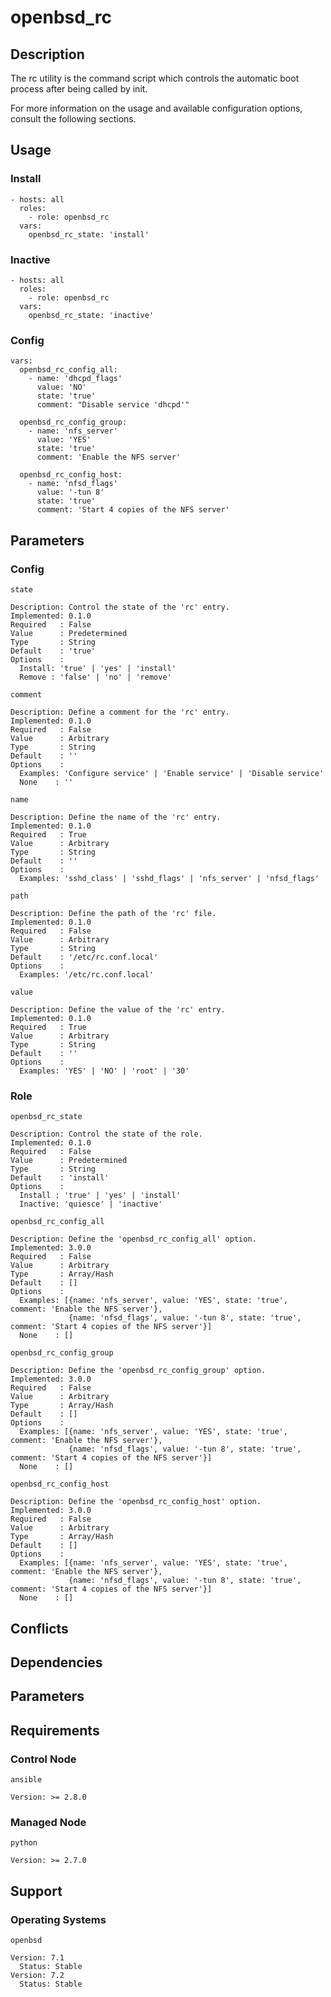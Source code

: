 # openbsd_rc

## Description

The rc utility is the command script which controls the automatic boot process
after being called by init.

For more information on the usage and available configuration options,
consult the following sections.

## Usage

### Install

```
- hosts: all
  roles:
    - role: openbsd_rc
  vars:
    openbsd_rc_state: 'install'
```

### Inactive

```
- hosts: all
  roles:
    - role: openbsd_rc
  vars:
    openbsd_rc_state: 'inactive'
```

### Config

```
vars:
  openbsd_rc_config_all:
    - name: 'dhcpd_flags'
      value: 'NO'
      state: 'true'
      comment: "Disable service 'dhcpd'"

  openbsd_rc_config_group:
    - name: 'nfs_server'
      value: 'YES'
      state: 'true'
      comment: 'Enable the NFS server'

  openbsd_rc_config_host:
    - name: 'nfsd_flags'
      value: '-tun 8'
      state: 'true'
      comment: 'Start 4 copies of the NFS server'
```

## Parameters

### Config

`state`

    Description: Control the state of the 'rc' entry.
    Implemented: 0.1.0
    Required   : False
    Value      : Predetermined
    Type       : String
    Default    : 'true'
    Options    :
      Install: 'true' | 'yes' | 'install'
      Remove : 'false' | 'no' | 'remove'

`comment`

    Description: Define a comment for the 'rc' entry.
    Implemented: 0.1.0
    Required   : False
    Value      : Arbitrary
    Type       : String
    Default    : ''
    Options    :
      Examples: 'Configure service' | 'Enable service' | 'Disable service'
      None    : ''

`name`

    Description: Define the name of the 'rc' entry.
    Implemented: 0.1.0
    Required   : True
    Value      : Arbitrary
    Type       : String
    Default    : ''
    Options    :
      Examples: 'sshd_class' | 'sshd_flags' | 'nfs_server' | 'nfsd_flags'

`path`

    Description: Define the path of the 'rc' file.
    Implemented: 0.1.0
    Required   : False
    Value      : Arbitrary
    Type       : String
    Default    : '/etc/rc.conf.local'
    Options    :
      Examples: '/etc/rc.conf.local'

`value`

    Description: Define the value of the 'rc' entry.
    Implemented: 0.1.0
    Required   : True
    Value      : Arbitrary
    Type       : String
    Default    : ''
    Options    :
      Examples: 'YES' | 'NO' | 'root' | '30'

### Role

`openbsd_rc_state`

    Description: Control the state of the role.
    Implemented: 0.1.0
    Required   : False
    Value      : Predetermined
    Type       : String
    Default    : 'install'
    Options    :
      Install : 'true' | 'yes' | 'install'
      Inactive: 'quiesce' | 'inactive'

`openbsd_rc_config_all`

    Description: Define the 'openbsd_rc_config_all' option.
    Implemented: 3.0.0
    Required   : False
    Value      : Arbitrary
    Type       : Array/Hash
    Default    : []
    Options    :
      Examples: [{name: 'nfs_server', value: 'YES', state: 'true', comment: 'Enable the NFS server'},
                 {name: 'nfsd_flags', value: '-tun 8', state: 'true', comment: 'Start 4 copies of the NFS server'}]
      None    : []

`openbsd_rc_config_group`

    Description: Define the 'openbsd_rc_config_group' option.
    Implemented: 3.0.0
    Required   : False
    Value      : Arbitrary
    Type       : Array/Hash
    Default    : []
    Options    :
      Examples: [{name: 'nfs_server', value: 'YES', state: 'true', comment: 'Enable the NFS server'},
                 {name: 'nfsd_flags', value: '-tun 8', state: 'true', comment: 'Start 4 copies of the NFS server'}]
      None    : []

`openbsd_rc_config_host`

    Description: Define the 'openbsd_rc_config_host' option.
    Implemented: 3.0.0
    Required   : False
    Value      : Arbitrary
    Type       : Array/Hash
    Default    : []
    Options    :
      Examples: [{name: 'nfs_server', value: 'YES', state: 'true', comment: 'Enable the NFS server'},
                 {name: 'nfsd_flags', value: '-tun 8', state: 'true', comment: 'Start 4 copies of the NFS server'}]
      None    : []

## Conflicts

## Dependencies

## Parameters

## Requirements

### Control Node

`ansible`

    Version: >= 2.8.0

### Managed Node

`python`

    Version: >= 2.7.0

## Support

### Operating Systems

`openbsd`

    Version: 7.1
      Status: Stable
    Version: 7.2
      Status: Stable
